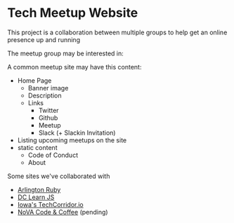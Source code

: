 # Tech Meetup Website

This project is a collaboration between multiple groups to help get an online presence up and running

The meetup group may be interested in:

A common meetup site may have this content:
- Home Page
  - Banner image
  - Description
  - Links
    - Twitter
    - Github
    - Meetup
    - Slack (+ Slackin Invitation)
- Listing upcoming meetups on the site
- static content
  - Code of Conduct
  - About

Some sites we've collaborated with
- [Arlington Ruby](http://arlingtonruby.org)
- [DC Learn JS](http://dclearnjs.github.io)
- [Iowa's TechCorridor.io](http://techcorridor.io)
- [NoVA Code & Coffee](http://novacodecoffee.github.io) (pending)
